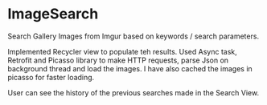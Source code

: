 # ImageSearch
Search Gallery Images from Imgur based on keywords / search parameters. 

Implemented Recycler view to populate teh results. Used Async task, Retrofit and Picasso library to make HTTP requests, 
parse Json on background thread and load the images. I have also cached the images in picasso for faster loading.

User can see the history of the previous searches made in the Search View.
